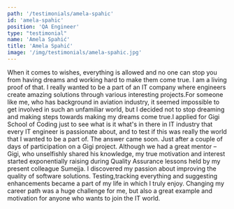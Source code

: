 ```yaml
---
path: '/testimonials/amela-spahic'
id: 'amela-spahic'
position: 'QA Engineer'
type: "testimonial"
name: 'Amela Spahić'
title: 'Amela Spahić'
image: '/img/testimonials/amela-spahic.jpg'
---
```


When it comes to wishes, everything is allowed and no one can stop you from having dreams and working hard to make them come true. I am a living proof of that. I really wanted to be a part of an IT company where engineers create amazing solutions through various interesting projects.For someone like me, who has background in aviation industry, it seemed impossible to get involved in such an unfamiliar world, but I decided not to stop dreaming and making steps towards making my dreams come true.I applied for Gigi School of Coding just to see what is it what's in there in IT industry that every IT engineer is passionate about, and to test if this was really the world that I wanted to be a part of. The answer came soon. Just after a couple of days of participation on a Gigi project. Although we had a great mentor – Gigi, who unselfishly shared his knowledge, my true motivation and interest started exponentially raising during Quality Assurance lessons held by my present colleague Sumejja. I discovered my passion about improving the quality of software solutions. Testing,tracking everything and suggesting enhancements became a part of my life in which I truly enjoy. Changing my career path was a huge challenge for me, but also a great example and motivation for anyone who wants to join the IT world.
